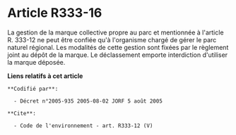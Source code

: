 # Article R333-16

La gestion de la marque collective propre au parc et mentionnée à l'article R. 333-12 ne peut être confiée qu'à l'organisme
chargé de gérer le parc naturel régional. Les modalités de cette gestion sont fixées par le règlement joint au dépôt de la
marque. Le déclassement emporte interdiction d'utiliser la marque déposée.

**Liens relatifs à cet article**

	**Codifié par**:

	  - Décret n°2005-935 2005-08-02 JORF 5 août 2005

	**Cite**:

	  - Code de l'environnement - art. R333-12 (V)
